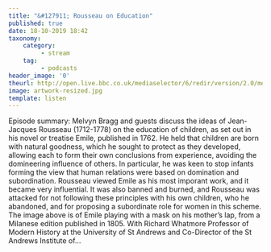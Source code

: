 ```yaml
---
title: "&#127911; Rousseau on Education"
published: true
date: 18-10-2019 18:42
taxonomy:
    category:
         - stream
    tag:
         - podcasts
header_image: '0'
theurl: http://open.live.bbc.co.uk/mediaselector/6/redir/version/2.0/mediaset/audio-nondrm-download/proto/http/vpid/p07qnf38.mp3
image: artwork-resized.jpg
template: listen
--- 
```

Episode summary: Melvyn Bragg and guests discuss the ideas of Jean-Jacques Rousseau (1712-1778) on the education of children, as set out in his novel or treatise Emile, published in 1762. He held that children are born with natural goodness, which he sought to protect as they developed, allowing each to form their own conclusions from experience, avoiding the domineering influence of others. In particular, he was keen to stop infants forming the view that human relations were based on domination and subordination. Rousseau viewed Emile as his most imporant work, and it became very influential. It was also banned and burned, and Rousseau was attacked for not following these principles with his own children, who he abandoned, and for proposing a subordinate role for women in this scheme. The image above is of Emile playing with a mask on his mother’s lap, from a Milanese edition published in 1805. With Richard Whatmore Professor of Modern History at the University of St Andrews and Co-Director of the St Andrews Institute of…
